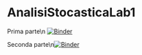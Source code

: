 # AnalisiStocasticaLab1

Prima parte\n
[![Binder](https://mybinder.org/badge_logo.svg)](https://mybinder.org/v2/gh/DPolettiUnige/AnalisiStocasticaLab1/HEAD?urlpath=%2Fdoc%2Ftree%2FLab1_Riconoscimento.ipynb)

Seconda parte\n[![Binder](https://mybinder.org/badge_logo.svg)](https://mybinder.org/v2/gh/DPolettiUnige/AnalisiStocasticaLab1/HEAD?urlpath=%2Fdoc%2Ftree%2FLab1_TempoDiFuga.ipynb)
